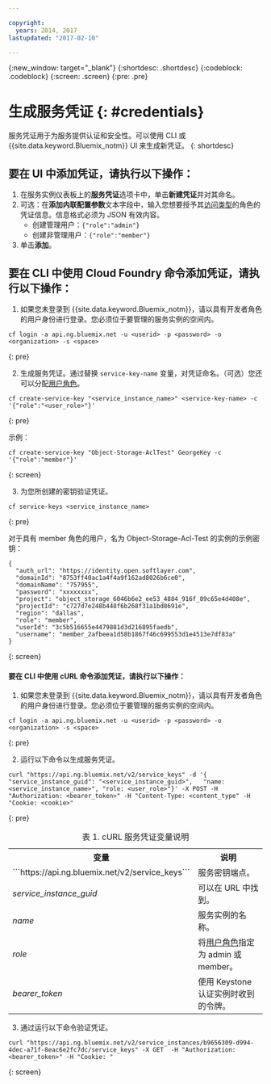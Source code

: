 ```yaml
---

copyright:
  years: 2014, 2017
lastupdated: "2017-02-10"

---
```

{:new_window: target="_blank"}
{:shortdesc: .shortdesc}
{:codeblock: .codeblock}
{:screen: .screen}
{:pre: .pre}


# 生成服务凭证 {: #credentials}

服务凭证用于为服务提供认证和安全性。可以使用 CLI 或 {{site.data.keyword.Bluemix_notm}} UI 来生成新凭证。
{: shortdesc}


## 要在 UI 中添加凭证，请执行以下操作：

1. 在服务实例仪表板上的**服务凭证**选项卡中，单击**新建凭证**并对其命名。
2. 可选：在**添加内联配置参数**文本字段中，输入您想要授予其[访问类型](/docs/services/ObjectStorage/os_access_types.html)的角色的凭证信息。信息格式必须为 JSON 有效内容。
    - 创建管理用户：`{"role":"admin"}`
    - 创建非管理用户：`{"role":"member"}`
3. 单击**添加**。


## 要在 CLI 中使用 Cloud Foundry 命令添加凭证，请执行以下操作：

1. 如果您未登录到 {{site.data.keyword.Bluemix_notm}}，请以具有开发者角色的用户身份进行登录。您必须位于要管理的服务实例的空间内。
  ```
  cf login -a api.ng.bluemix.net -u <userid> -p <password> -o <organization> -s <space>
  ```
  {: pre}

2. 生成服务凭证。通过替换 `service-key-name` 变量，对凭证命名。（可选）您还可以分配[用户角色](/docs/services/ObjectStorage/os_access_types.html)。

  ```
  cf create-service-key "<service_instance_name>" <service-key-name> -c '{"role":"<user_role>"}'
  ```
  {: pre}

  示例：
  ```
  cf create-service-key "Object-Storage-AclTest" GeorgeKey -c '{"role":"member"}'

  ```
  {: screen}

3. 为您所创建的密钥验证凭证。

  ```
  cf service-keys <service_instance_name>
  ```
  {: pre}

  对于具有 member 角色的用户，名为 Object-Storage-Acl-Test 的实例的示例密钥：

  ```
  {
    "auth_url": "https://identity.open.softlayer.com",
    "domainId": "8753ff40ac1a4f4a9f162ad8026b6ce0",
    "domainName": "757955",
    "password": "xxxxxxxx",
    "project": "object_storage_6046b6e2_ee53_4884_916f_89c65e4d408e",
    "projectId": "c727d7e248b448f6b268f31a1bd8691e",
    "region": "dallas",
    "role": "member",
    "userId": "3c5b516655e4479881d3d216895faedb",
    "username": "member_2afbeea1d58b1867f46c699553d1e4513e7df83a"
  }
  ```
  {: screen}



#### 要在 CLI 中使用 cURL 命令添加凭证，请执行以下操作：

1. 如果您未登录到 {{site.data.keyword.Bluemix_notm}}，请以具有开发者角色的用户身份进行登录。您必须位于要管理的服务实例的空间内。

  ```
  cf login -a api.ng.bluemix.net -u <userid> -p <password> -o <organization> -s <space>
  ```
  {: pre}

2. 运行以下命令以生成服务凭证。

  ```
  curl "https://api.ng.bluemix.net/v2/service_keys" -d '{   "service_instance_guid": "<service_instance_guid>",   "name: <service_instance_name>", "role: <user_role>"}' -X POST -H "Authorization: <bearer_token>" -H "Content-Type: <content_type" -H "Cookie: <cookie>"
  ```
  {: pre}

  <table>
  <caption> 表 1. cURL 服务凭证变量说明</caption>
    <tr>
      <th> 变量</th>
      <th> 说明</th>
    </tr>
    <tr>
      <td> ```https://api.ng.bluemix.net/v2/service_keys``` </td>
      <td> 服务密钥端点。</td>
    </tr>
    <tr>
      <td><i> service_instance_guid </i></td>
      <td> 可以在 URL 中找到。</td>
    </tr>
    <tr>
      <td><i> name </i></td>
      <td> 服务实例的名称。</td>
    </tr>
    <tr>
      <td><i> role </i></td>
      <td> 将<a href= /docs/services/ObjectStorage/os_constructing.html>用户角色</a>指定为 admin 或 member。</td>
    </tr>
    <tr>
      <td><i> bearer_token </i></td>
      <td> 使用 Keystone 认证实例时收到的令牌。</td>
    </tr>
  </table>

3. 通过运行以下命令验证凭证。

  ```
  curl "https://api.ng.bluemix.net/v2/service_instances/b9656309-d994-4dec-a71f-8eac6e2fc7dc/service_keys" -X GET  -H "Authorization: <bearer_token>" -H "Cookie: "
  ```
  {: screen}

